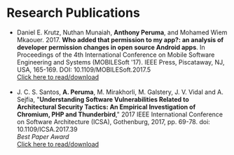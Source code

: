 # Research Publications

<ul>
<li>
Daniel E. Krutz, Nuthan Munaiah, <b>Anthony Peruma</b>, and Mohamed Wiem Mkaouer. 2017. <b>Who added that permission to my app?: an analysis of developer permission changes in open source Android apps</b>. In Proceedings of the 4th International Conference on Mobile Software Engineering and Systems (MOBILESoft '17). IEEE Press, Piscataway, NJ, USA, 165-169. DOI: 10.1109/MOBILESoft.2017.5
<br><a href="publications/2017_MobileSoft_WhoAddedThatPermission.pdf" target="_blank">Click here to read/download</a>
</li>
<br>
<li>
J. C. S. Santos, <b>A. Peruma</b>, M. Mirakhorli, M. Galstery, J. V. Vidal and A. Sejfia, "<b>Understanding Software Vulnerabilities Related to Architectural Security Tactics: An Empirical Investigation of Chromium, PHP and Thunderbird</b>," 2017 IEEE International Conference on Software Architecture (ICSA), Gothenburg, 2017, pp. 69-78. doi: 10.1109/ICSA.2017.39
<br><em><i>Best Paper Award</i></em>
<br><a href="publications/2017_ICSA_UnderstandingSoftwareVulnerabilities.pdf" target="_blank">Click here to read/download</a>
</li>
</ul>


